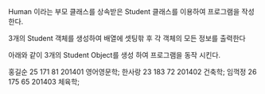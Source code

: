 Human 이라는 부모 클래스를 상속받은 Student 클래스를 이용하여 프로그램을 작성한다.

3개의 Student 객체를 생성하여 배열에 셋팅핚 후 각 객체의 모든 정보를 출력한다

아래와 같이 3개의 Student Object를 생성 하여 프로그램을 동작 시킨다.

홍길순 25 171 81 201401 영어영문학;
한사랑 23 183 72 201402 건축학;
임꺽정 26 175 65 201403 체육학;
